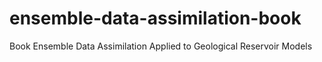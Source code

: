 # ensemble-data-assimilation-book
Book Ensemble Data Assimilation Applied to Geological Reservoir Models
